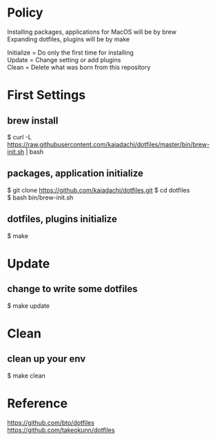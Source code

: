# Policy
Installing packages, applications for MacOS will be by brew  
Expanding dotfiles, plugins will be by make  
  
Initialize = Do only the first time for installing  
Update = Change setting or add plugins  
Clean = Delete what was born from this repository

# First Settings

## brew install
$ curl -L https://raw.githubusercontent.com/kaiadachi/dotfiles/master/bin/brew-init.sh | bash

## packages, application initialize
$ git clone https://github.com/kaiadachi/dotfiles.git
$ cd dotfiles  
$ bash bin/brew-init.sh

## dotfiles, plugins initialize
$ make


# Update

## change to write some dotfiles
$ make update

# Clean

## clean up your env
$ make clean

# Reference
https://github.com/bto/dotfiles  
https://github.com/takeokunn/dotfiles
